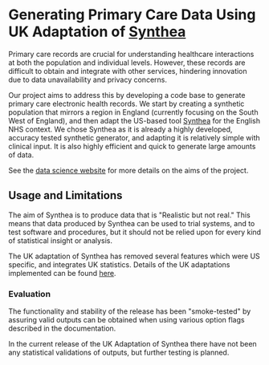 # Generating Primary Care Data Using UK Adaptation of [Synthea](https://synthetichealth.github.io/synthea/)

Primary care records are crucial for understanding healthcare interactions at both the population and individual levels. However, these records are difficult to obtain and integrate with other services, hindering innovation due to data unavailability and privacy concerns.

Our project aims to address this by developing a code base to generate primary care electronic health records. We start by creating a synthetic population that mirrors a region in England (currently focusing on the South West of England), and then adapt the US-based tool [Synthea](https://synthetichealth.github.io/synthea/) for the English NHS context. We chose Synthea as it is already a highly developed, accuracy tested synthetic generator, and adapting it is relatively simple with clinical input. It is also highly efficient and quick to generate large amounts of data. 

See the [data science website](https://nhsengland.github.io/datascience/our_work/swpclab/) for more details on the aims of the project. 

## Usage and Limitations

The aim of Synthea is to produce data that is "Realistic but not real." This means that data produced by Synthea can be used to trial systems, and to test software and procedures, but it should not be relied upon for every kind of statistical insight or analysis.

The UK adaptation of Synthea has removed several features which were US specific, and integrates UK statistics. Details of the UK adaptations implemented can be found [here](ukadaptions).

### Evaluation

The functionality and stability of the release has been "smoke-tested" by assuring valid outputs can be obtained when using various option flags described in the documentation. 

In the current release of the UK Adaptation of Synthea there have not been any statistical validations of outputs, but further testing is planned. 
